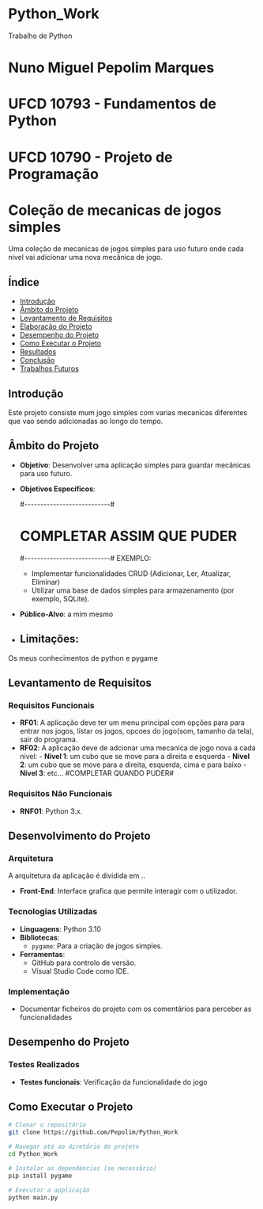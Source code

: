 # Python_Work
Trabalho de Python

# Nuno Miguel Pepolim Marques

# UFCD 10793 - Fundamentos de Python
# UFCD 10790 - Projeto de Programação


# Coleção de mecanicas de jogos simples

Uma coleção de mecanicas de jogos simples para uso futuro onde cada nivel vai adicionar uma nova mecânica de jogo. 

## Índice

- [Introdução](#introdução)
- [Âmbito do Projeto](#âmbito-do-projeto)
- [Levantamento de Requisitos](#levantamento-de-requisitos)
- [Elaboração do Projeto](#elaboração-do-projeto)
- [Desempenho do Projeto](#desempenho-do-projeto)
- [Como Executar o Projeto](#como-executar-o-projeto)
- [Resultados](#resultados)
- [Conclusão](#conclusão)
- [Trabalhos Futuros](#trabalhos-futuros)

## Introdução

Este projeto consiste mum jogo simples com varias mecanicas diferentes que vao sendo adicionadas ao longo do tempo.

## Âmbito do Projeto

- **Objetivo**: Desenvolver uma aplicação simples para guardar mecânicas para uso futuro.

- **Objetivos Específicos**:

    #---------------------------#
    # COMPLETAR ASSIM QUE PUDER #
    #---------------------------#
    EXEMPLO:
  - Implementar funcionalidades CRUD (Adicionar, Ler, Atualizar, Eliminar)
  - Utilizar uma base de dados simples para armazenamento (por exemplo, SQLite).

- **Público-Alvo**: a mim mesmo

- ## **Limitações**: 
Os meus conhecimentos de python e pygame 

## Levantamento de Requisitos

### Requisitos Funcionais

- **RF01**: A aplicação deve ter um menu principal com opções para para entrar nos jogos, listar os jogos, opcoes do jogo(som, tamanho da tela), sair do programa.
- **RF02**: A aplicação deve de adcionar uma mecanica de jogo nova a cada nivel:
            - **Nivel 1**: um cubo que se move para a direita e esquerda
            - **Nivel 2**: um cubo que se move para a direita, esquerda, cima e para baixo
            - **Nivel 3**: etc... #COMPLETAR QUANDO PUDER#

### Requisitos Não Funcionais

- **RNF01**: Python 3.x.

## Desenvolvimento do Projeto

### Arquitetura

A arquitetura da aplicação é dividida em ..

- **Front-End**: Interface grafica que permite interagir com o utilizador.

### Tecnologias Utilizadas

- **Linguagens**: Python 3.10
- **Bibliotecas**:
  - `pygame`: Para a criação de jogos simples.
- **Ferramentas**:
  - GitHub para controlo de versão.
  - Visual Studio Code como IDE.

### Implementação

- Documentar ficheiros do projeto com os comentários para perceber as funcionalidades

## Desempenho do Projeto

### Testes Realizados

- **Testes funcionais**: Verificação da funcionalidade do jogo

## Como Executar o Projeto

```bash
# Clonar o repositório
git clone https://github.com/Pepolim/Python_Work

# Navegar até ao diretório do projeto
cd Python_Work

# Instalar as dependências (se necessário)
pip install pygame

# Executar a applicação
python main.py
```
